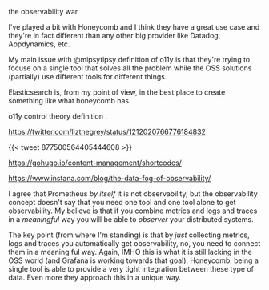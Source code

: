 the observability war

I've played a bit with Honeycomb and I think they have a great use case and they're in fact different
than any other big provider like Datadog, Appdynamics, etc.

My main issue with @mipsytipsy definition of o11y is that they're trying to focuse on a single tool
that solves all the problem while the OSS solutions (partially) use different tools for different
things.

Elasticsearch is, from my point of view, in the best place to create something like what honeycomb has.

o11y control theory definition  .

https://twitter.com/lizthegrey/status/1212020766776184832

{{< tweet 877500564405444608 >}}

https://gohugo.io/content-management/shortcodes/

https://www.instana.com/blog/the-data-fog-of-observability/

I agree that Prometheus *by itself* it is not observability, but the observability concept doesn't say that you
need one tool and one tool alone to get observability. My believe is that if you combine metrics and
logs and traces in a _meaningful_ way you will be able to _observer_ your distributed systems.

The key point (from where I'm standing) is that by *just* collecting metrics, logs and traces you
automatically get observability, no, you need to connect them in a meaning ful way. Again, IMHO this
is what it is still lacking in the OSS world (and Grafana is working towards that goal). Honeycomb,
being a single tool is able to provide a very tight integration between these type of data. Even more
they approach this in a unique way.